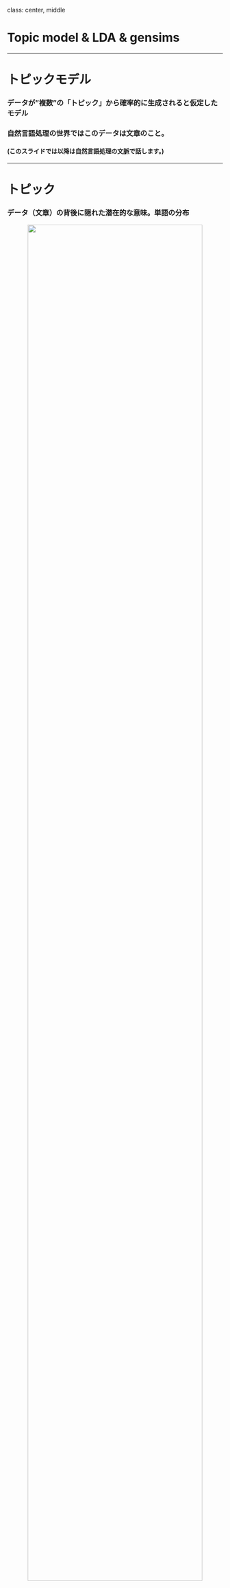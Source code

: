 class: center, middle
# Topic model & LDA & gensims

---

# トピックモデル
### データが”複数”の「トピック」から確率的に生成されると仮定したモデル
### 自然言語処理の世界ではこのデータは文章のこと。
#### (このスライドでは以降は自然言語処理の文脈で話します。)



---

# トピック
### データ（文章）の背後に隠れた潜在的な意味。単語の分布  
<center><img src=topic.png width=90%></center>
---

# 文章
<center><img src=doc.png width=83%></center>

---
## LDAとは
## LDAはLatent Dirichlet Allocationの略
日本語では「潜在ディリクレ分配法」
- 論文：David M. Blei, Andrew Y. Ng,Michael I. Jordan, _Latent Dirichlet Allocation_
 http://www.jmlr.org/papers/volume3/blei03a/blei03a.pdf

- 文章ごとのトピック分布が「ディリクレ分布」に従う
- ベイズ推定を使う
$$Dir_k(\theta|\alpha)=\frac{\Gamma \left(\sum_i^k \alpha_i \right)}{\prod^k_i\Gamma(\alpha_i)}\prod_i^k\theta_i^{\alpha_i - 1}$$
※数式が崩れているときはブラウザのリロード

---
## LDA その２
### 文章が従う分布
今まで話したことを数式で表現すると
$$p(D| \alpha, \eta) = \prod_d^M p\left(w_d |\alpha,\eta \right)= \prod_d^M \int \int Dir_k(\theta_d|\alpha) \left(\prod^{N_d}_n \sum_z^k p(z_d^n|\theta_d)
p\left(w_d^n| z_d^n,\beta \right) \right)p(\beta| \eta) d\theta_d d\beta$$
<center><img src=lda.png width=50%></center>
---

## LDA その３
#### 適切なハイパーパラメータα,ηを求めたい
周辺尤度を最大化だ！
$$p\left(D | \alpha,\eta \right)
\equiv \prod_d^M\prod^{N_d}_n\sum_z^k \int \int p\left(w_d^n,z_d^n,\theta, \beta | \alpha,\eta \right)d\theta d\beta$$

このままでは積分計算できないのでｐに近い分布qを求めることを考える
$$p\left(D | \alpha,\eta \right)
=\prod_d^M\prod^{N_d}_n\sum_z^k \int \int q\left(z,\theta,\beta | \gamma, \phi \right)\frac{p\left(w,z,\theta, \beta | \alpha,\eta \right)}{q(z,\theta,\beta | \gamma, \phi)}d\theta d\beta$$

まだqも扱いづらいので独立分布に近似する（平均場近似）
$$q(z,\theta,\beta | \gamma, \phi) = q(z)q(\theta,\beta | \gamma,\phi) \equiv q(z)q(\theta,\beta)$$

$$\sum_z q(z) = 1,\int\int q(\theta,\beta) d\theta d\beta = 1$$
---
## LDA その４
#### 適切なハイパーパラメータα,ηを求めたい
logとると都合がいい（桁落ち防止、単調増加でなめらか凸関数）のでlogとって
$$\log p\left(D,\theta,\beta | \gamma, \phi \right)
= \log \left(\prod_d^M\prod^{N_d}_n\sum_z^k \int \int q(z)q(\theta)q(\beta)\frac{p\left(w,z,\theta, \beta |\alpha,\eta \right)}{q(z)q(\theta,\beta)}d\theta d\beta \right)$$
$$\geq \prod_d^M\prod^{N_d}_n\sum_z^k \int \int q(z)q(\theta,\beta) \log \frac{p\left(w,z,\theta, \beta | \alpha,\eta \right)}{q(z)q(\theta,\beta)}d\theta d\beta
\equiv \prod_d^M\prod^{N_d}_nI\left(q(z),q(\theta,\beta)\right)$$

Iを最大化すするようなq(z),q(θ,β)を求めたい！

ちなみに、二行目はJensenの不等式を使った。f(x)が上に凸の時
$$f\left( \int y(x)p(x) dx \right) \ge \int f(y(x))p(x) dx$$


---
## 変分法 その1
#### 極値（停留点）のパラメータを求める方法

とりあえず、被積分関数をLと置く。
$$I\left(q(z),q(\theta,\beta)\right) = \sum_z\int \int L\left(q(z),q(\theta,\beta)\right) d\theta d\beta$$

停留点ならばδｑを少し動かしてもIの変化は０のはず。

$$\delta I = I\left(q(z)+\delta q(z),q(\theta,\beta)+\delta q(\theta,\beta)\right) - I\left(q(z),q(\theta),q(\beta)\right) = 0$$
$$\sum_z\int \int\left(L \left(q(z)+\delta q(z),q(\theta,\beta)+\delta q(\theta,\beta)\right) - L(q(z),q(\theta,\beta))\right)d \theta d\beta=0$$
被積分関数を１次までTaylor展開して
$$\sum_z\int\int \left(L \left(q(z),q(\theta,\beta) \right) + \frac{\partial L}{\partial q(z)}\delta q(z)+ \frac{\partial L}{\partial q(\theta,\beta)}\delta q(\theta,\beta) - L \left(q(z),q(\theta),q(\beta) \right) \right)d \theta d \beta=0$$

---
### 変分法 その２
$$\sum_z\int\int\left(\frac{\partial L}{\partial q(z)}\delta q(z)+\frac{\partial L}{\partial q(\theta,\beta)}\delta q(\theta,\beta) \right)d\theta d\beta=0$$
$$\sum_z\left(\int\int\frac{\partial L}{\partial q(z)}d\theta\beta\right)\delta q(z)
+\int\int \left(\sum_z\frac{\partial L}{\partial q(\theta,\beta)} \right)\delta q(\theta,\beta)d\theta d\beta  = 0$$

 任意のδq(z),q(θ,β)について成り立つのでそれぞれの項で被積分関数が０しか有り得ない。

δq(θ,β)方向の変分が満たす式は
$$\sum_z\frac{\partial L}{\partial q(\theta,\beta)} = 0$$

δq(z)方向の変分は
$$\int\int\frac{\partial L}{\partial q(z)}d\theta d\beta = 0$$
※パラメータ微分関数がない場合のEuler-Lagrange方程式に他ならない


---
## LDA その5
#### 適切なハイパーパラメータα,ηを求めたい

$$L = q(z)q(\theta,\beta) \log \frac{p\left(w,z,\theta, \beta | \alpha,\eta \right)}{q(z)q(\theta,\beta)}
=q(z)q(\theta,\beta)(\log p\left(w,z,\theta, \beta | \alpha,\eta \right) - \log q(z) - \log q(\theta,\beta) )$$

δq(θ,β)方向の変分を求める。
$$\sum_z\frac{\partial L}{\partial q(\theta,\beta)}
= \sum_z \left(q(z) \left(\log p\left(w,z,\theta, \beta | \alpha,\eta \right) - \log q(\theta,\beta) \right) - q(z)q(\theta,\beta)\frac{1}{q(\theta,\beta)} \right)
=0$$

$$q(\theta) = Ce^{\sum q(z)\log p\left(w,z,\theta, \beta | \alpha,\eta \right) }=Ce^{\left<\log p\left(w,z,\theta, \beta | \alpha,\eta \right)\right>_{q(z)}}(Cは定数)$$

同様にδq(z)方向の変分を求めると。

$$q(z) = Ce^{\left<\log  p\left(w,z,\theta, \beta | \alpha,\eta \right) \right>_{q(\theta,\beta)}}$$

---
## LDA その6
#### 適切なハイパーパラメータα,ηを求めたい

$$p\left(w,\theta, \beta | \alpha,\eta \right)=
Dir_k(\theta_d|\alpha) \left(\prod^{N_d}_n \sum_z^k p(z_d^n|\theta_d)p\left(w_d^n| z_d^n,\beta \right)\right)p(\beta| \eta)$$

$$p(\beta|\eta) = Dir_k(\beta|\eta)$$
他の分布を多項分布として計算すると

$$q(\theta_d) = Dir_k(\theta_d|\alpha_d^k),q(\beta_d^i)=Dir_k(\beta_d^i|\eta_d^{iw})$$
$$\alpha_d^k = \alpha_d + \sum_n^{N_d}r(w_d^n)^k,
\eta_d^{iw} = \eta_d^{i} + \sum_n^{N_d}r(w_d^n)^i$$
$$r(w_d^n) = e^{\Psi(\alpha^k_d)-\Psi(\sum_k\alpha^k_d)+\Psi(\eta_w^k)-\Psi(\sum_v\eta^k_v)}$$
->αとηの関係式がが求まった。初期値として適当なα,ηを選んでrを導出してrでα,ηを更新を繰り返すアルゴリズムを組めば良いだけ。


---
## gensim

### トピックモデリングのためのPythonライブラリ
<center><img src=gensim.png width=70%></center>
https://radimrehurek.com/gensim/

---
## gensimでLDA

例：
https://github.com/Tdual/topic_model/blob/master/LDA_gensim.ipynb

---
## matrix factrization的な解釈

$$p\left(w_d |\alpha,\eta \right)
=\int \int Dir_k(\theta_d|\alpha) \left(\prod^{N_d}_n \sum_z^k p(z_d^n|\theta_d)
p\left(w_d^n| z_d^n,\beta \right)p(\beta| \eta) \right)d\theta_d d\beta$$
文章の生成確率の式をよく見ると、θ、ηを与えた時にd番目の文章のn番目の単語の出現確率が含まれる。
$$p(w_d^n|\theta,\eta)
\equiv \sum_z^k p(z_d^n|\theta_d)p\left(w_d^n| z_d^n,\beta \right)
\equiv \sum_i^k \theta_i^d \beta_i^{w}=\Theta B $$

$$(z_d^n \equiv i, p(i|\theta_d) \equiv \theta_i^d, p\left(w_d^n| i,\beta \right) \equiv \beta_i^{w})$$

Θは（M,i）行列,Bは(i,V)行列,（Mは文章数、Vは単語数）
<center><img src=factrization.png width=50%></center>

